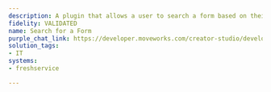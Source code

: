 ```yaml
---
description: A plugin that allows a user to search a form based on their query.
fidelity: VALIDATED
name: Search for a Form
purple_chat_link: https://developer.moveworks.com/creator-studio/developer-tools/purple-chat-builder/?workspace=%7B%22title%22%3A%22My+Workspace%22%2C%22botSettings%22%3A%7B%22name%22%3A%22%22%2C%22imageUrl%22%3A%22%22%7D%2C%22mocks%22%3A%5B%7B%22id%22%3A2130%2C%22title%22%3A%22New+Mock%22%2C%22transcript%22%3A%7B%22settings%22%3A%7B%22colorStyle%22%3A%22LIGHT%22%2C%22startTime%22%3A%2211%3A43+AM%22%2C%22defaultPerson%22%3A%22GWEN%22%2C%22editable%22%3Atrue%2C%22botName%22%3A%22%22%2C%22botImageUrl%22%3A%22%22%7D%2C%22messages%22%3A%5B%7B%22from%22%3A%22USER%22%2C%22text%22%3A%22I+need+to+buy+a+new+iPhone.%22%7D%2C%7B%22from%22%3A%22BOT%22%2C%22text%22%3A%22To+purchase+a+new+iPhone%2C+you+can+fill+out+one+of+the+following+forms.%22%2C%22cards%22%3A%5B%7B%22title%22%3A%22Apple+iPhone+13%22%2C%22buttons%22%3A%5B%7B%22style%22%3A%22PRIMARY%22%2C%22text%22%3A%22Complete+this+request%22%7D%5D%7D%2C%7B%22title%22%3A%22Apple+iPhone+13+Pro%22%2C%22buttons%22%3A%5B%7B%22style%22%3A%22%22%2C%22text%22%3A%22Complete+this+request%22%7D%5D%7D%2C%7B%22title%22%3A%22Corporate+Mobile+Devices+-+Bulk+Orders%22%2C%22buttons%22%3A%5B%7B%22style%22%3A%22%22%2C%22text%22%3A%22Complete+this+request%22%7D%5D%7D%5D%7D%5D%7D%7D%5D%7D
solution_tags:
- IT
systems:
- freshservice

---
```

